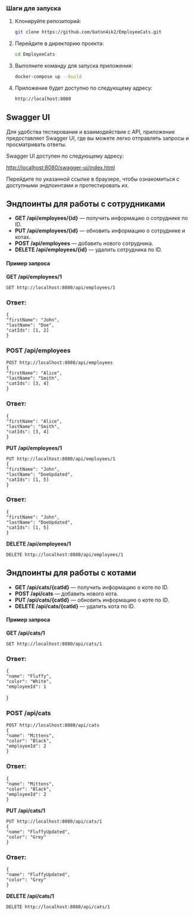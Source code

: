 ### Шаги для запуска

1. Клонируйте репозиторий:

   ```bash
   git clone https://github.com/baton4ik2/EmployeeCats.git

2. Перейдите в директорию проекта:

    ```bash
    cd EmployeeCats

3. Выполните команду для запуска приложения:
    
    ```bash
    docker-compose up --build
   
4. Приложение будет доступно по следующему адресу:

    ```bash
   http://localhost:8080
   
## Swagger UI

Для удобства тестирования и взаимодействия с API, приложение предоставляет Swagger UI, где вы можете легко отправлять запросы и просматривать ответы.

Swagger UI доступен по следующему адресу:

[http://localhost:8080/swagger-ui/index.html](http://localhost:8080/swagger-ui/index.html)

Перейдите по указанной ссылке в браузере, чтобы ознакомиться с доступными эндпоинтами и протестировать их.


## Эндпоинты для работы с сотрудниками

- **GET /api/employees/{id}** — получить информацию о сотруднике по ID.
- **PUT /api/employees/{id}** — обновить информацию о сотруднике и котах.
- **POST /api/employees** —  добавить нового сотрудника.
- **DELETE /api/employees/{id}** — удалить сотрудника по ID.

#### Пример запроса

**GET /api/employees/1**

    GET http://localhost:8080/api/employees/1

### Ответ:

    {
    "firstName": "John",
    "lastName": "Doe",
    "catIds": [1, 2]
    }

### POST /api/employees

    POST http://localhost:8080/api/employees
    {
    "firstName": "Alice",
    "lastName": "Smith",
    "catIds": [3, 4]
    }

### Ответ:

    {
    "firstName": "Alice",
    "lastName": "Smith",
    "catIds": [3, 4]
    }

**PUT /api/employees/1**

    PUT http://localhost:8080/api/employees/1 
    {
    "firstName": "John",
    "lastName": "DoeUpdated",
    "catIds": [1, 5]
    }

### Ответ:

    {
    "firstName": "John",
    "lastName": "DoeUpdated",
    "catIds": [1, 5]
    }

**DELETE /api/employees/1**

    DELETE http://localhost:8080/api/employees/1

## Эндпоинты для работы с котами

- **GET /api/cats/{catId}** — получить информацию о коте по ID.
- **POST /api/cats** — добавить нового кота.
- **PUT /api/cats/{catId}** — обновить информацию о коте по ID.
- **DELETE /api/cats/{catId}** — удалить кота по ID.

#### Пример запроса

**GET /api/cats/1**

    GET http://localhost:8080/api/cats/1

### Ответ:

    {
    "name": "Fluffy",
    "color": "White",
    "employeeId": 1
}

### POST /api/cats

    POST http://localhost:8080/api/cats
    {
    "name": "Mittens",
    "color": "Black",
    "employeeId": 2
    }

### Ответ:

    {
    "name": "Mittens",
    "color": "Black",
    "employeeId": 2
    }

**PUT /api/cats/1**

    PUT http://localhost:8080/api/cats/1
    {
    "name": "FluffyUpdated",
    "color": "Grey"
    }

### Ответ:

    {
    "name": "FluffyUpdated",
    "color": "Grey"
    }

**DELETE /api/cats/1**

    DELETE http://localhost:8080/api/cats/1

